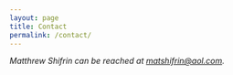 ```yaml
---
layout: page
title: Contact
permalink: /contact/
---
```


<address>
Matthrew Shifrin can be reached at <a href="mailto:webmaster@example.com">matshifrin@aol.com</a>.
</address>